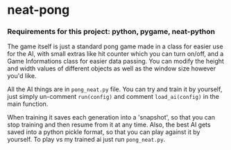 # neat-pong

### Requirements for this project: python, pygame, neat-python

The game itself is just a standard pong game made in a class for easier use for the AI, with small extras like hit counter which you can turn on/off, and a Game Informations class for easier data passing.
You can modify the height and width values of different objects as well as the window size however you'd like.

All the AI things are in `pong_neat.py` file. You can try and train it by yourself, just simply un-comment `run(config)` and comment `load_ai(config)` in the main function.

When training it saves each generation into a 'snapshot', so that you can stop training and then resume from it at any time.
Also, the best AI gets saved into a python pickle format, so that you can play against it by yourself.
To play vs my trained ai just run `pong_neat.py`.
